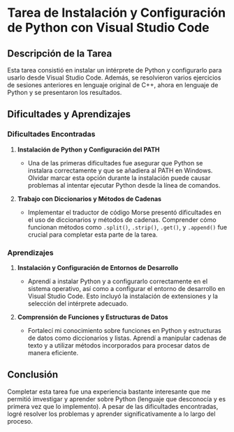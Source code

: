 # Tarea de Instalación y Configuración de Python con Visual Studio Code

## Descripción de la Tarea
Esta tarea consistió en instalar un intérprete de Python y configurarlo para usarlo desde Visual Studio Code. Además, se resolvieron varios ejercicios de sesiones anteriores en lenguaje original de C++, ahora en lenguaje de Python y se presentaron los resultados.

## Dificultades y Aprendizajes

### Dificultades Encontradas

1. **Instalación de Python y Configuración del PATH**
   - Una de las primeras dificultades fue asegurar que Python se instalara correctamente y que se añadiera al PATH en Windows. Olvidar marcar esta opción durante la instalación puede causar problemas al intentar ejecutar Python desde la línea de comandos.

2. **Trabajo con Diccionarios y Métodos de Cadenas**
   - Implementar el traductor de código Morse presentó dificultades en el uso de diccionarios y métodos de cadenas. Comprender cómo funcionan métodos como `.split()`, `.strip()`, `.get()`, y `.append()` fue crucial para completar esta parte de la tarea.

### Aprendizajes

1. **Instalación y Configuración de Entornos de Desarrollo**
   - Aprendí a instalar Python y a configurarlo correctamente en el sistema operativo, así como a configurar el entorno de desarrollo en Visual Studio Code. Esto incluyó la instalación de extensiones y la selección del intérprete adecuado.

3. **Comprensión de Funciones y Estructuras de Datos**
   - Fortalecí mi conocimiento sobre funciones en Python y estructuras de datos como diccionarios y listas. Aprendí a manipular cadenas de texto y a utilizar métodos incorporados para procesar datos de manera eficiente.

## Conclusión
Completar esta tarea fue una experiencia bastante interesante que me permitió imvestigar y aprender sobre Python (lenguaje que desconocía y es primera vez que lo implemento). A pesar de las dificultades encontradas, logré resolver los problemas y aprender significativamente a lo largo del proceso.